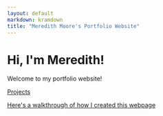 ```yaml
---
layout: default
markdown: kramdown
title: "Meredith Moore's Portfolio Website"
---
```


# Hi, I'm Meredith!

Welcome to my portfolio website!

[Projects](/projects/)

[Here's a walkthrough of how I created this webpage](https://app.tango.us/app/workflow/Workflow-with-Github-and-Funcaptcha-26e28e1f27744f1bb52f63ac67126c3f)
